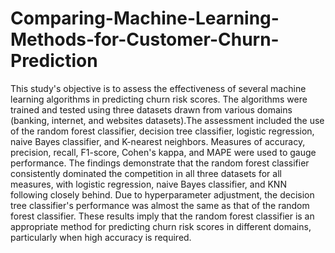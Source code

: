 # Comparing-Machine-Learning-Methods-for-Customer-Churn-Prediction
This study's objective is to assess the effectiveness of several machine learning algorithms in predicting churn risk scores. The algorithms were trained and tested using three datasets drawn from various domains (banking, internet, and websites datasets).The assessment included the use of the random forest classifier, decision tree classifier, logistic regression, naive Bayes classifier, and K-nearest neighbors. Measures of accuracy, precision, recall, F1-score, Cohen's kappa, and MAPE were used to gauge performance. The findings demonstrate that the random forest classifier consistently dominated the competition in all three datasets for all measures, with logistic regression, naive Bayes classifier, and KNN following closely behind. Due to hyperparameter adjustment, the decision tree classifier's performance was almost the same as that of the random forest classifier. These results imply that the random forest classifier is an appropriate method for predicting churn risk scores in different domains, particularly when high accuracy is required.

